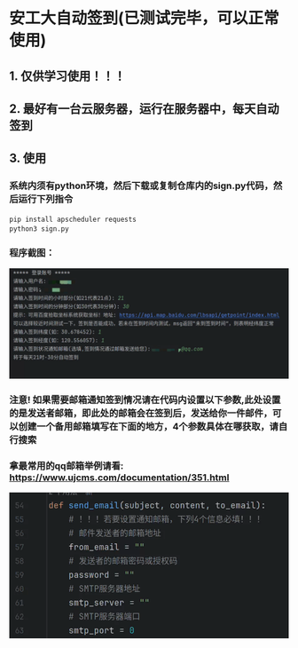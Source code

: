 # 安工大自动签到(已测试完毕，可以正常使用)

## 1. 仅供学习使用！！！

## 2. 最好有一台云服务器，运行在服务器中，每天自动签到

## 3. 使用

### 系统内须有python环境，然后下载或复制仓库内的sign.py代码，然后运行下列指令

```python
pip install apscheduler requests
python3 sign.py
```
### 程序截图：
![Alt text](./img/login_info.png)

### 注意! 如果需要邮箱通知签到情况请在代码内设置以下参数,此处设置的是发送者邮箱，即此处的邮箱会在签到后，发送给你一件邮件，可以创建一个备用邮箱填写在下面的地方，4个参数具体在哪获取，请自行搜索
### 拿最常用的qq邮箱举例请看: https://www.ujcms.com/documentation/351.html
![Alt text](./img/email_optional.png)